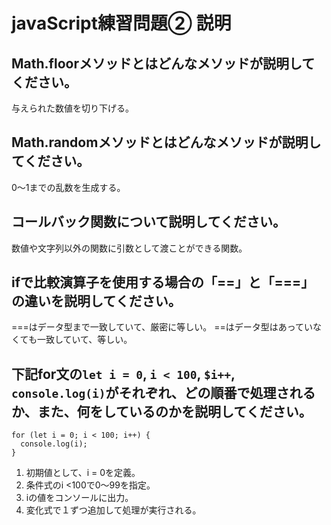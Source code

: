 # javaScript練習問題② 説明

## Math.floorメソッドとはどんなメソッドが説明してください。
与えられた数値を切り下げる。

## Math.randomメソッドとはどんなメソッドが説明してください。
0～1までの乱数を生成する。

## コールバック関数について説明してください。
数値や文字列以外の関数に引数として渡ことができる関数。

## ifで比較演算子を使用する場合の「==」と「===」の違いを説明してください。
===はデータ型まで一致していて、厳密に等しい。
==はデータ型はあっていなくても一致していて、等しい。

## 下記for文の`let i = 0`, `i < 100`, `$i++`, `console.log(i)`がそれぞれ、どの順番で処理されるか、また、何をしているのかを説明してください。

```
for (let i = 0; i < 100; i++) {
  console.log(i);
}
```

1. 初期値として、i = 0を定義。
2. 条件式のi <100で0～99を指定。
3. iの値をコンソールに出力。
4. 変化式で１ずつ追加して処理が実行される。